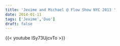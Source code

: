 ```yaml
---
title: 'Jexime and Michael @ Flow Show NYC 2013 '
date: 2014-01-11
tags: ['Jexime','Duo']
draft: false
---
```

{{< youtube ISy73UjcvTo >}}
